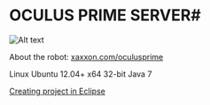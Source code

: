 # OCULUS PRIME  SERVER#

![Alt text](http://www.xaxxon.com/images/oculusprime/oculusprime_charging.jpg)

About the robot: [ xaxxon.com/oculusprime ](http://www.xaxxon.com/oculusprime)

Linux Ubuntu 12.04+ x64
32-bit Java 7

[ Creating project in Eclipse ](http://www.xaxxon.com/documentation/view/oculus-prime-extending-the-java-application)